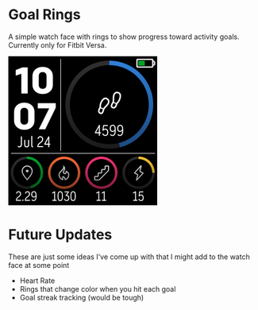 # Goal Rings

A simple watch face with rings to show progress toward activity goals. Currently only for Fitbit Versa.

![Screenshot on Fitbit Versa](versa-screenshot.png)

# Future Updates

These are just some ideas I've come up with that I might add to the watch face at some point

 * Heart Rate
 * Rings that change color when you hit each goal
 * Goal streak tracking (would be tough)